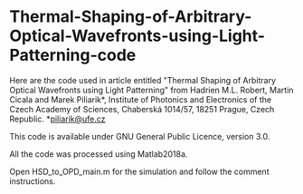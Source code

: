 # Thermal-Shaping-of-Arbitrary-Optical-Wavefronts-using-Light-Patterning-code
Here are the code used in article entitled "Thermal Shaping of Arbitrary Optical Wavefronts using Light Patterning" from Hadrien M.L. Robert, Martin Cicala and Marek Piliarik*, Institute of Photonics and Electronics of the Czech Academy of Sciences, Chaberská 1014/57, 18251 Prague, Czech Republic. *piliarik@ufe.cz  

This code is available under GNU General Public Licence, version 3.0.

All the code was processed using Matlab2018a.

Open HSD_to_OPD_main.m for the simulation and follow the comment instructions. 
